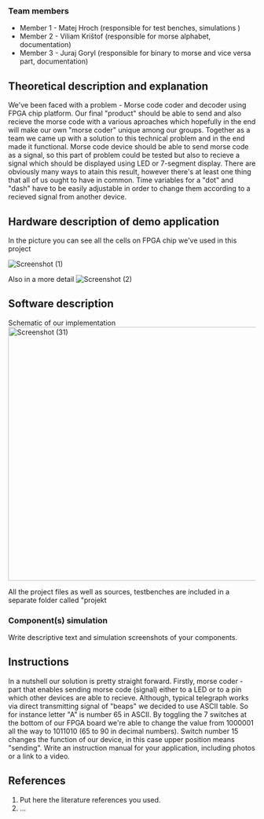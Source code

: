 

### Team members

* Member 1 - Matej Hroch (responsible for test benches, simulations )
* Member 2 - Viliam Krištof (responsible for morse alphabet, documentation)
* Member 3 - Juraj Goryl (responsible for binary to morse and vice versa part, documentation)

## Theoretical description and explanation

We've been faced with a problem - Morse code coder and decoder using FPGA chip platform.
Our final "product" should be able to send and also recieve the morse code with a various aproaches which hopefully in the end will make our own "morse coder" unique among our groups. 
Together as a team we came up with a solution to this technical problem and in the end made it functional.
Morse code device should be able to send morse code as a signal, so this part of problem could be tested but also to recieve a signal which should be displayed using LED or 7-segment display. There are obviously many ways to atain this result, however there's at least one thing that all of us ought to have in common. Time variables for a "dot" and "dash" have to be easily adjustable in order to change them according to a recieved signal from another device.  


## Hardware description of demo application

In the picture you can see all the cells on FPGA chip we've used in this project  

![Screenshot (1)](https://user-images.githubusercontent.com/124798762/235774405-093d6ae6-4713-46e6-9974-36cd792a4ca0.png)

Also in a more detail
![Screenshot (2)](https://user-images.githubusercontent.com/124798762/235774604-36cc2124-cded-4431-89c3-0c98ca15e3f9.png)


## Software description

Schematic of our implementation
<img width="517" alt="Screenshot (31)" src="https://user-images.githubusercontent.com/124798762/235775822-d7ec7cfe-daca-4946-b79b-e365da8ceac3.png">

All the project files as well as sources, testbenches are included in a separate folder called "projekt


### Component(s) simulation

Write descriptive text and simulation screenshots of your components.

## Instructions

In a nutshell our solution is pretty straight forward.
Firstly, morse coder - part that enables sending morse code (signal) either to a LED or to a pin which other devices are able to recieve.
Although, typical telegraph works via direct transmitting signal of "beaps" we decided to use ASCII table. So for instance letter "A" is number 65 in ASCII. By toggling the 7 switches at the bottom of our FPGA board we're able to change the value from 1000001 all the way to 1011010 (65 to 90 in decimal numbers). Switch number 15 changes the function of our device, in this case upper position means "sending". 
Write an instruction manual for your application, including photos or a link to a video.

## References

1. Put here the literature references you used.
2. ...
